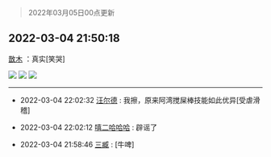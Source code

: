 > 2022年03月05日00点更新
<link rel="stylesheet" href="https://cdn.jsdelivr.net/gh/taotie6/sampleJSON@main/css/photo_show.css">
<meta name="referrer" content="no-referrer" />


 ## 2022-03-04 21:50:18 

 [㪚木](https://www.coolapk.com/feed/33998987?shareKey=OGJmNzgzZjEyZDY3NjIyMjFiMWQ~) ：真实[笑哭] 

<div class="album">
<img class="img-item" src="http://image.coolapk.com/feed/2022/0304/21/1081091_a57fdec4_1814_9936_532@690x981.jpeg" />
<img class="img-item" src="http://image.coolapk.com/feed/2022/0304/21/1081091_b5ac92f7_1814_9943_201@1170x1590.jpeg" />
<img class="img-item" src="http://image.coolapk.com/feed/2022/0304/21/1081091_be947874_1815_0099_546@1080x2310.jpeg" />
</div>

 ------- 

- 2022-03-04 22:02:32 [汪尔德](uid=1595236) : 我擦，原来阿湾搅屎棒技能如此优异[受虐滑稽] 

- 2022-03-04 22:02:12 [嘻二哈哈哈](uid=2643771) : 辟谣了 

- 2022-03-04 21:58:46 [三臧](uid=1176937) : [牛啤] 

